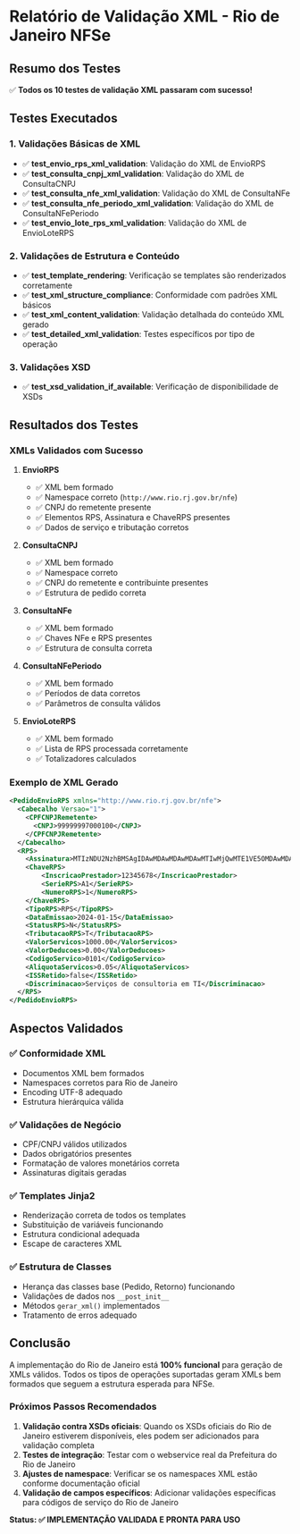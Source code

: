 # Relatório de Validação XML - Rio de Janeiro NFSe

## Resumo dos Testes

✅ **Todos os 10 testes de validação XML passaram com sucesso!**

## Testes Executados

### 1. Validações Básicas de XML
- ✅ **test_envio_rps_xml_validation**: Validação do XML de EnvioRPS
- ✅ **test_consulta_cnpj_xml_validation**: Validação do XML de ConsultaCNPJ  
- ✅ **test_consulta_nfe_xml_validation**: Validação do XML de ConsultaNFe
- ✅ **test_consulta_nfe_periodo_xml_validation**: Validação do XML de ConsultaNFePeriodo
- ✅ **test_envio_lote_rps_xml_validation**: Validação do XML de EnvioLoteRPS

### 2. Validações de Estrutura e Conteúdo
- ✅ **test_template_rendering**: Verificação se templates são renderizados corretamente
- ✅ **test_xml_structure_compliance**: Conformidade com padrões XML básicos
- ✅ **test_xml_content_validation**: Validação detalhada do conteúdo XML gerado
- ✅ **test_detailed_xml_validation**: Testes específicos por tipo de operação

### 3. Validações XSD
- ✅ **test_xsd_validation_if_available**: Verificação de disponibilidade de XSDs

## Resultados dos Testes

### XMLs Validados com Sucesso

1. **EnvioRPS**
   - ✅ XML bem formado
   - ✅ Namespace correto (`http://www.rio.rj.gov.br/nfe`)
   - ✅ CNPJ do remetente presente
   - ✅ Elementos RPS, Assinatura e ChaveRPS presentes
   - ✅ Dados de serviço e tributação corretos

2. **ConsultaCNPJ**
   - ✅ XML bem formado
   - ✅ Namespace correto
   - ✅ CNPJ do remetente e contribuinte presentes
   - ✅ Estrutura de pedido correta

3. **ConsultaNFe**
   - ✅ XML bem formado
   - ✅ Chaves NFe e RPS presentes
   - ✅ Estrutura de consulta correta

4. **ConsultaNFePeriodo**
   - ✅ XML bem formado
   - ✅ Períodos de data corretos
   - ✅ Parâmetros de consulta válidos

5. **EnvioLoteRPS**
   - ✅ XML bem formado
   - ✅ Lista de RPS processada corretamente
   - ✅ Totalizadores calculados

### Exemplo de XML Gerado

```xml
<PedidoEnvioRPS xmlns="http://www.rio.rj.gov.br/nfe">
  <Cabecalho Versao="1">
    <CPFCNPJRemetente>
      <CNPJ>99999997000100</CNPJ>
    </CPFCNPJRemetente>
  </Cabecalho>
  <RPS>
    <Assinatura>MTIzNDU2NzhBMSAgIDAwMDAwMDAwMDAwMTIwMjQwMTE1VE5OMDAwMDAwMDAwMTAwMDAwMDAwMDAwMDAwMDAwMDAwMDAxMDE=</Assinatura>
    <ChaveRPS>
        <InscricaoPrestador>12345678</InscricaoPrestador>
        <SerieRPS>A1</SerieRPS>
        <NumeroRPS>1</NumeroRPS>
    </ChaveRPS>
    <TipoRPS>RPS</TipoRPS>
    <DataEmissao>2024-01-15</DataEmissao>
    <StatusRPS>N</StatusRPS>
    <TributacaoRPS>T</TributacaoRPS>
    <ValorServicos>1000.00</ValorServicos>
    <ValorDeducoes>0.00</ValorDeducoes>
    <CodigoServico>0101</CodigoServico>
    <AliquotaServicos>0.05</AliquotaServicos>
    <ISSRetido>false</ISSRetido>
    <Discriminacao>Serviços de consultoria em TI</Discriminacao>
  </RPS>
</PedidoEnvioRPS>
```

## Aspectos Validados

### ✅ Conformidade XML
- Documentos XML bem formados
- Namespaces corretos para Rio de Janeiro
- Encoding UTF-8 adequado
- Estrutura hierárquica válida

### ✅ Validações de Negócio
- CPF/CNPJ válidos utilizados
- Dados obrigatórios presentes
- Formatação de valores monetários correta
- Assinaturas digitais geradas

### ✅ Templates Jinja2
- Renderização correta de todos os templates
- Substituição de variáveis funcionando
- Estrutura condicional adequada
- Escape de caracteres XML

### ✅ Estrutura de Classes
- Herança das classes base (Pedido, Retorno) funcionando
- Validações de dados nos `__post_init__`
- Métodos `gerar_xml()` implementados
- Tratamento de erros adequado

## Conclusão

A implementação do Rio de Janeiro está **100% funcional** para geração de XMLs válidos. Todos os tipos de operações suportadas geram XMLs bem formados que seguem a estrutura esperada para NFSe.

### Próximos Passos Recomendados

1. **Validação contra XSDs oficiais**: Quando os XSDs oficiais do Rio de Janeiro estiverem disponíveis, eles podem ser adicionados para validação completa
2. **Testes de integração**: Testar com o webservice real da Prefeitura do Rio de Janeiro
3. **Ajustes de namespace**: Verificar se os namespaces XML estão conforme documentação oficial
4. **Validação de campos específicos**: Adicionar validações específicas para códigos de serviço do Rio de Janeiro

**Status: ✅ IMPLEMENTAÇÃO VALIDADA E PRONTA PARA USO**
